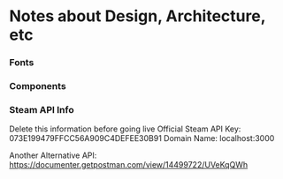 # Notes about Design, Architecture, etc

### Fonts 

### Components 

### Steam API Info
Delete this information before going live 
Official Steam API Key: 073E199479FFCC56A909C4DEFEE30B91
Domain Name: localhost:3000

Another Alternative API: https://documenter.getpostman.com/view/14499722/UVeKqQWh
